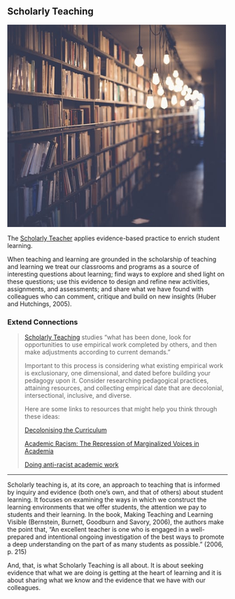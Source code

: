 ## Scholarly Teaching

![photo of library with turned on lights](images/photo-1481627834876-b7833e8f5570.jpg)

The [Scholarly Teacher](https://www.scholarlyteacher.com/about) applies evidence-based practice to enrich student learning.

When teaching and learning are grounded in the scholarship of teaching and learning we treat our classrooms and programs as a source of interesting questions about learning; find ways to explore and shed light on these questions; use this evidence to design and refine new activities, assignments, and assessments; and share what we have found with colleagues who can comment, critique and build on new insights (Huber and Hutchings, 2005).

### Extend Connections
>
> [Scholarly Teaching](https://www.scholarlyteacher.com/about) studies “what has been done, look for opportunities to use empirical work completed by others, and then make adjustments according to current demands.”
>
> Important to this process is considering what existing empirical work is exclusionary, one dimensional, and dated before building your pedagogy upon it. Consider researching pedagogical practices, attaining resources, and collecting empirical date that are decolonial, intersectional, inclusive, and diverse.
>
> Here are some links to resources that might help you think through these ideas:
>
> [Decolonising the Curriculum](https://www.youtube.com/watch?v=zeKHOTDwZxU)
>
> [Academic Racism: The Repression of Marginalized Voices in Academia](https://activisthistory.com/2018/08/29/academic-racism-the-repression-of-marginalized-voices-in-academia/)
>
> [Doing anti-racist academic work](https://www.universityaffairs.ca/career-advice/ask-dr-editor/doing-anti-racist-academic-work/)

* * *

Scholarly teaching is, at its core, an approach to teaching that is informed by inquiry and evidence (both one’s own, and that of others) about student learning. It focuses on examining the ways in which we construct the learning environments that we offer students, the attention we pay to students and their learning. In the book, Making Teaching and Learning Visible (Bernstein, Burnett, Goodburn and Savory, 2006), the authors make the point that, “An excellent teacher is one who is engaged in a well-prepared and intentional ongoing investigation of the best ways to promote a deep understanding on the part of as many students as possible.” (2006, p. 215)

And, that, is what Scholarly Teaching is all about. It is about seeking evidence that what we are doing is getting at the heart of learning and it is about sharing what we know and the evidence that we have with our colleagues.
